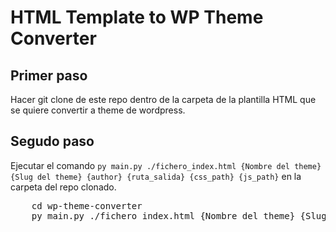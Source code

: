 # HTML Template to WP Theme Converter


## Primer paso
Hacer git clone de este repo dentro de la carpeta de la plantilla HTML que se quiere convertir a theme de wordpress.

## Segudo paso
Ejecutar el comando `py main.py ./fichero_index.html {Nombre del theme} {Slug del theme} {author} {ruta_salida} {css_path} {js_path}` en la carpeta del repo clonado.
<pre>
    cd wp-theme-converter
    py main.py ./fichero_index.html {Nombre del theme} {Slug del theme} {author} {ruta_salida} {css_path} {js_path}
</pre>
